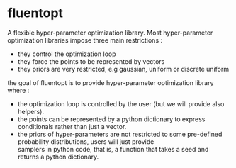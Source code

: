 # fluentopt
A flexible hyper-parameter optimization library.
Most hyper-parameter optimization libraries impose three main restrictions :

- they control the optimization loop
- they force the points to be represented by vectors
- they priors are very restricted, e.g gaussian, uniform or discrete uniform

the goal of fluentopt is to provide  hyper-parameter optimization library where :

- the optimization loop is controlled by the user (but we will provide also helpers).
- the points can be represented by a python dictionary to express conditionals rather than just a vector.
- the priors of hyper-parameters are not restricted to some pre-defined probability distributions, users will just provide  
  samplers in python code, that is, a function that takes a seed and returns a python dictionary.

